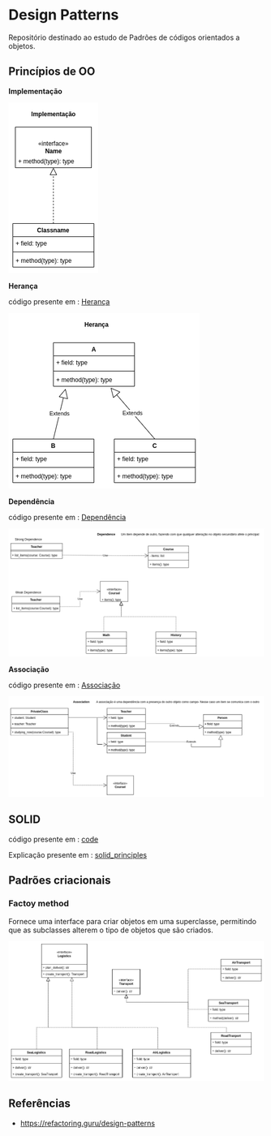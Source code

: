 
# Design Patterns

Repositório destinado ao estudo de Padrões de códigos orientados a objetos.


## Princípios de OO

**Implementação**


!['impl'](poo/implementation.png)

**Herança**

código presente em : [Herança](/poo/Inheritance/index.py)

!['inheritance'](poo/inheritance.png)

**Dependência**

código presente em : [Dependência](/poo/dependency/index.py)

!['dependency'](poo/dependency.png)

**Associação**

código presente em : [Associação](/poo/association/index.py)

!['association'](poo/association.png)


## SOLID 

código presente em : [code](/solid/)

Explicação presente em : [solid_principles](/solid/readme.md)


## Padrões criacionais 

### Factoy method

Fornece uma interface para criar objetos em uma superclasse, permitindo que as subclasses alterem o tipo de objetos que são criados.

!['factory_method'](creational/factory_method/factory.png)


## Referências

- https://refactoring.guru/design-patterns
